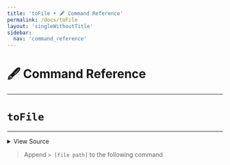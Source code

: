 ```yaml
---
title: 'toFile • 🖋️ Command Reference'
permalink: /docs/toFile
layout: 'singleWithoutTitle'
sidebar:
  nav: 'command_reference'
---
```


# 🖋️ Command Reference

---

# `toFile`

---



<details>
  <summary>View Source</summary>

{% highlight sh %}

# Because '%s' and similar formatters are so common, look for a '%' formatter (but only one, and not after the --)

local filePath="$1"
shift

local command="$1"
shift

!fn --shellpen-private writeDSL $command "$@"

# Chomp the newline and replace it with ' > "file path"newline'
__SHELLPEN_SOURCES_TEXTS[$SHELLPEN_PEN_INDEX]="${__SHELLPEN_SOURCES_TEXTS[$SHELLPEN_PEN_INDEX]/%$NEWLINE/ > \"$filePath\"$NEWLINE}"
{% endhighlight %}

</details>



> Append `> [file path]` to the following command







